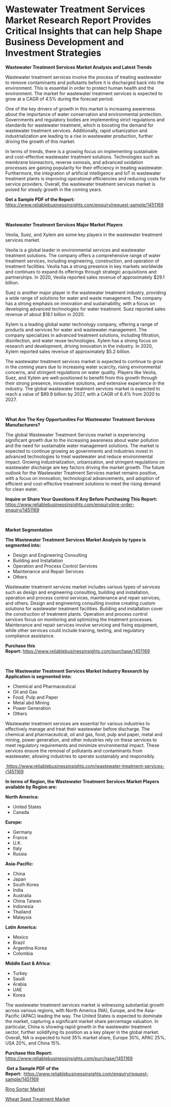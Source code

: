 <p><h1>Wastewater Treatment Services Market Research Report Provides Critical Insights that can help Shape Business Development and Investment Strategies</h1></p><p><strong>Wastewater Treatment Services Market Analysis and Latest Trends</strong></p>
<p><p>Wastewater treatment services involve the process of treating wastewater to remove contaminants and pollutants before it is discharged back into the environment. This is essential in order to protect human health and the environment. The market for wastewater treatment services is expected to grow at a CAGR of 4.5% during the forecast period.</p><p>One of the key drivers of growth in this market is increasing awareness about the importance of water conservation and environmental protection. Governments and regulatory bodies are implementing strict regulations and standards for wastewater treatment, which is boosting the demand for wastewater treatment services. Additionally, rapid urbanization and industrialization are leading to a rise in wastewater production, further driving the growth of this market.</p><p>In terms of trends, there is a growing focus on implementing sustainable and cost-effective wastewater treatment solutions. Technologies such as membrane bioreactors, reverse osmosis, and advanced oxidation processes are gaining popularity for their efficiency in treating wastewater. Furthermore, the integration of artificial intelligence and IoT in wastewater treatment plants is improving operational efficiencies and reducing costs for service providers. Overall, the wastewater treatment services market is poised for steady growth in the coming years.</p></p>
<p><strong>Get a Sample PDF of the Report:&nbsp;</strong> <a href="https://www.reliablebusinessinsights.com/enquiry/request-sample/1451169">https://www.reliablebusinessinsights.com/enquiry/request-sample/1451169</a></p>
<p>&nbsp;</p>
<p><strong>Wastewater Treatment Services Major Market Players</strong></p>
<p><p>Veolia, Suez, and Xylem are some key players in the wastewater treatment services market. </p><p>Veolia is a global leader in environmental services and wastewater treatment solutions. The company offers a comprehensive range of water treatment services, including engineering, construction, and operation of treatment facilities. Veolia has a strong presence in key markets worldwide and continues to expand its offerings through strategic acquisitions and partnerships. In 2020, Veolia reported sales revenue of approximately $29.1 billion.</p><p>Suez is another major player in the wastewater treatment industry, providing a wide range of solutions for water and waste management. The company has a strong emphasis on innovation and sustainability, with a focus on developing advanced technologies for water treatment. Suez reported sales revenue of about $18.1 billion in 2020.</p><p>Xylem is a leading global water technology company, offering a range of products and services for water and wastewater management. The company specializes in advanced treatment solutions, including filtration, disinfection, and water reuse technologies. Xylem has a strong focus on research and development, driving innovation in the industry. In 2020, Xylem reported sales revenue of approximately $5.2 billion.</p><p>The wastewater treatment services market is expected to continue to grow in the coming years due to increasing water scarcity, rising environmental concerns, and stringent regulations on water quality. Players like Veolia, Suez, and Xylem are well-positioned to benefit from this growth through their strong presence, innovative solutions, and extensive experience in the industry. The global wastewater treatment services market is expected to reach a value of $89.9 billion by 2027, with a CAGR of 6.4% from 2020 to 2027.</p></p>
<p>&nbsp;</p>
<p><strong>What Are The Key Opportunities For Wastewater Treatment Services Manufacturers?</strong></p>
<p><p>The global Wastewater Treatment Services market is experiencing significant growth due to the increasing awareness about water pollution and the need for sustainable water management solutions. The market is expected to continue growing as governments and industries invest in advanced technologies to treat wastewater and reduce environmental impact. Growing industrialization, urbanization, and stringent regulations on wastewater discharge are key factors driving the market growth. The future outlook for the Wastewater Treatment Services market remains positive, with a focus on innovation, technological advancements, and adoption of efficient and cost-effective treatment solutions to meet the rising demand for clean water.</p></p>
<p><strong>Inquire or Share Your Questions If Any Before Purchasing This Report:</strong> <a href="https://www.reliablebusinessinsights.com/enquiry/pre-order-enquiry/1451169">https://www.reliablebusinessinsights.com/enquiry/pre-order-enquiry/1451169</a></p>
<p>&nbsp;</p>
<p><strong>Market Segmentation</strong></p>
<p><strong>The Wastewater Treatment Services Market Analysis by types is segmented into:</strong></p>
<p><ul><li>Design and Engineering Consulting</li><li>Building and Installation</li><li>Operation and Process Control Services</li><li>Maintenance and Repair Services</li><li>Others</li></ul></p>
<p><p>Wastewater treatment services market includes various types of services such as design and engineering consulting, building and installation, operation and process control services, maintenance and repair services, and others. Design and engineering consulting involve creating custom solutions for wastewater treatment facilities. Building and installation cover the construction of treatment plants. Operation and process control services focus on monitoring and optimizing the treatment processes. Maintenance and repair services involve servicing and fixing equipment, while other services could include training, testing, and regulatory compliance assistance.</p></p>
<p><strong>Purchase this Report:&nbsp;</strong><a href="https://www.reliablebusinessinsights.com/purchase/1451169">https://www.reliablebusinessinsights.com/purchase/1451169</a></p>
<p>&nbsp;</p>
<p><strong>The Wastewater Treatment Services Market Industry Research by Application is segmented into:</strong></p>
<p><ul><li>Chemical and Pharmaceutical</li><li>Oil and Gas</li><li>Food, Pulp and Paper</li><li>Metal abd Mining</li><li>Power Generation</li><li>Others</li></ul></p>
<p><p>Wastewater treatment services are essential for various industries to effectively manage and treat their wastewater before discharge. The chemical and pharmaceutical, oil and gas, food, pulp and paper, metal and mining, power generation, and other industries rely on these services to meet regulatory requirements and minimize environmental impact. These services ensure the removal of pollutants and contaminants from wastewater, allowing industries to operate sustainably and responsibly.</p></p>
<p><a href="https://www.reliablebusinessinsights.com/wastewater-treatment-services-r1451169">&nbsp;https://www.reliablebusinessinsights.com/wastewater-treatment-services-r1451169</a></p>
<p><strong>In terms of Region, the Wastewater Treatment Services Market Players available by Region are:</strong></p>
<p>
    <p> <strong> North America: </strong>
        <ul>
            <li>United States</li>
            <li>Canada</li>
        </ul>
        </p> 
    <p> <strong> Europe: </strong>
        <ul>
            <li>Germany</li>
            <li>France</li>
            <li>U.K.</li>
            <li>Italy</li>
            <li>Russia</li>
        </ul>
        </p> 
    <p> <strong> Asia-Pacific: </strong>
        <ul>
            <li>China</li>
            <li>Japan</li>
            <li>South Korea</li>
            <li>India</li>
            <li>Australia</li>
            <li>China Taiwan</li>
            <li>Indonesia</li>
            <li>Thailand</li>
            <li>Malaysia</li>
        </ul>
        </p> 
    <p> <strong> Latin America: </strong>
        <ul>
            <li>Mexico</li>
            <li>Brazil</li>
            <li>Argentina Korea</li>
            <li>Colombia</li>
        </ul>
        </p> 
    <p> <strong> Middle East & Africa: </strong>
        <ul>
            <li>Turkey</li>
            <li>Saudi</li>
            <li>Arabia</li>
            <li>UAE</li>
            <li>Korea</li>
        </ul>
    </p>
    </p>
<p><p>The wastewater treatment services market is witnessing substantial growth across various regions, with North America (NA), Europe, and the Asia-Pacific (APAC) leading the way. The United States is expected to dominate the market, capturing a significant market share percentage valuation. In particular, China is showing rapid growth in the wastewater treatment sector, further solidifying its position as a key player in the global market. Overall, NA is expected to hold 35% market share, Europe 30%, APAC 25%, USA 20%, and China 15%.</p></p>
<p><strong>Purchase this Report: </strong><a href="https://www.reliablebusinessinsights.com/purchase/1451169">https://www.reliablebusinessinsights.com/purchase/1451169</a></p>
<p>&nbsp;<strong>Get a Sample PDF of the Report:&nbsp;&nbsp;</strong><a href="https://www.reliablebusinessinsights.com/enquiry/request-sample/1451169">https://www.reliablebusinessinsights.com/enquiry/request-sample/1451169</a></p>
<p><strong></strong></p>
<p><p><a href="https://github.com/ChiragRP21/Market-Research-Report-List-5/blob/main/ring-sorter-market.md">Ring Sorter Market</a></p><p><a href="https://github.com/cecuraprangm/Market-Research-Report-List-3/blob/main/wheat-seed-treatment-market.md">Wheat Seed Treatment Market</a></p></p>